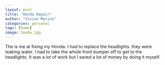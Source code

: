 ```yaml
---
layout: post
title: "Honda Repair"
author: "Vivian Marino"
categories: personal
tags: [home]
image: honda.jpg
---
```


The is me at fixing my Honda. I had to replace the headlights. they were leaking water. I had to take the whole front bumper off to get to the headlights. It was a lot of work but I saved a lot of money by doing it myself.
